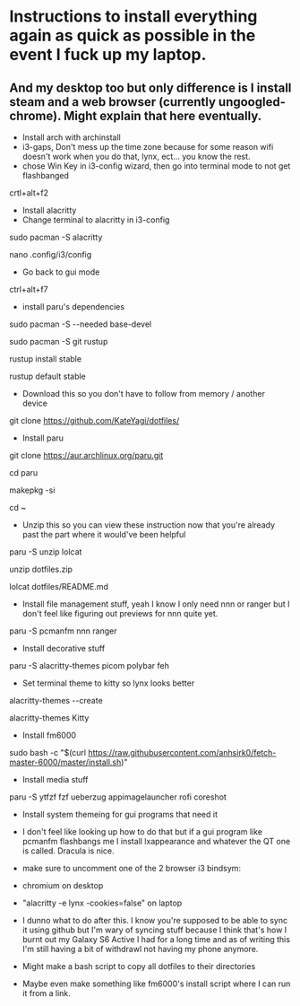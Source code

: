 
# Instructions to install everything again as quick as possible in the event I fuck up my laptop.
## And my desktop too but only difference is I install steam and a web browser (currently ungoogled-chrome). Might explain that here eventually.

- Install arch with archinstall
- i3-gaps, Don't mess up the time zone because for some reason wifi doesn't work when you do that, lynx, ect... you know the rest.
- chose Win Key in i3-config wizard, then go into terminal mode to not get flashbanged

 crtl+alt+f2

- Install alacritty
- Change terminal to alacritty in i3-config

 sudo pacman -S alacritty 

 nano .config/i3/config

- Go back to gui mode

 ctrl+alt+f7

- install paru's dependencies

 sudo pacman -S --needed base-devel

 sudo pacman -S git rustup

 rustup install stable

 rustup default stable

- Download this so you don't have to follow from memory / another device

git clone https://github.com/KateYagi/dotfiles/

- Install paru

 git clone https://aur.archlinux.org/paru.git

 cd paru

 makepkg -si

 cd ~

- Unzip this so you can view these instruction now that you're already past the part where it would've been helpful

 paru -S unzip lolcat

 unzip dotfiles.zip

 lolcat dotfiles/README.md

- Install file management stuff, yeah I know I only need nnn or ranger but I don't feel like figuring out previews for nnn quite yet.

 paru -S pcmanfm nnn ranger

- Install decorative stuff

 paru -S alacritty-themes picom polybar feh

- Set terminal theme to kitty so lynx looks better

 alacritty-themes --create

 alacritty-themes Kitty

- Install fm6000

 sudo bash -c "$(curl https://raw.githubusercontent.com/anhsirk0/fetch-master-6000/master/install.sh)"

- Install media stuff

 paru -S ytfzf fzf ueberzug appimagelauncher rofi coreshot

- Install system themeing for gui programs that need it
- I don't feel like looking up how to do that but if a gui program like pcmanfm flashbangs me I install lxappearance and whatever the QT one is called. Dracula is nice.

- make sure to uncomment one of the 2 browser i3 bindsym:
 - chromium on desktop
 - "alacritty -e lynx -cookies=false" on laptop


- I dunno what to do after this. I know you're supposed to be able to sync it using github but I'm wary of syncing stuff because I think that's how I burnt out my Galaxy S6 Active I had for a long time and as of writing this I'm still having a bit of withdrawl not having my phone anymore.
- Might make a bash script to copy all dotfiles to their directories
 - Maybe even make something like fm6000's install script where I can run it from a link.
